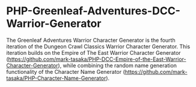 # PHP-Greenleaf-Adventures-DCC-Warrior-Generator
The Greenleaf Adventures Warrior Character Generator is the fourth iteration of the Dungeon Crawl Classics Warrior Character Generator.  This iteration builds on the Empire of The East Warrior Character Generator (https://github.com/mark-tasaka/PHP-DCC-Empire-of-the-East-Warrior-Character-Generator), while combining the random name generation functionality of the Character Name Generator (https://github.com/mark-tasaka/PHP-Character-Name-Generator).
